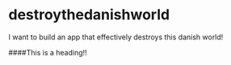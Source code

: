 # destroythedanishworld
 I want to build an app that effectively destroys this danish world!

####This is a heading!!
